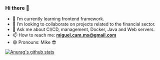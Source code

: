 ### Hi there 👋

- 🌱 I’m currently learning frontend framework. 
- 👯 I’m looking to collaborate on projects related to the financial sector.
- 💬 Ask me about CI/CD, management, Docker, Java and Web servers.
- 📫 How to reach me: **miguel.cam.mx@gmail.com**
- 😄 Pronouns: Mike 😎

[![Anurag's github stats](https://github-readme-stats.vercel.app/api?username=iammiguelmx)](https://github.com/anuraghazra/github-readme-stats)

